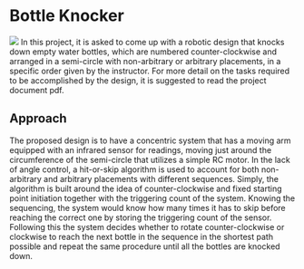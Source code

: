 # Bottle Knocker
![]([https://github.com/Your_Repository_Name/Your_GIF_Name.gif](https://github.com/prof-nimbus/MechatronicsProjects/blob/main/BottleKnocker/BottleKnocker.gif))
In this project, it is asked to come up with a robotic design that knocks down empty water bottles, which are numbered counter-clockwise and arranged in a semi-circle with non-arbitrary or arbitrary placements, in a specific order given by the instructor. For more detail on the tasks required to be accomplished by the design, it is suggested to read the project document pdf.
## Approach
The proposed design is to have a concentric system that has a moving arm equipped with an infrared sensor for readings, moving just around the circumference of the semi-circle that utilizes a simple RC motor. In the lack of angle control, a hit-or-skip algorithm is used to account for both non-arbitrary and arbitrary placements with different sequences. Simply, the algorithm is built around the idea of counter-clockwise and fixed starting point initiation together with the triggering count of the system. Knowing the sequencing, the system would know how many times it has to skip before reaching the correct one by storing the triggering count of the sensor. Following this the system decides whether to rotate counter-clockwise or clockwise to reach the next bottle in the sequence in the shortest path possible and repeat the same procedure until all the bottles are knocked down.
